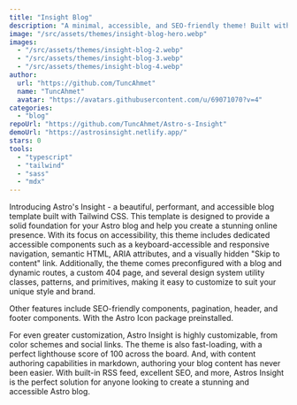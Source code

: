 ```yaml
---
title: "Insight Blog"
description: "A minimal, accessible, and SEO-friendly theme! Built with Tailwind CSS, MDX, TypeScript, and Sass."
image: "/src/assets/themes/insight-blog-hero.webp"
images:
  - "/src/assets/themes/insight-blog-2.webp"
  - "/src/assets/themes/insight-blog-3.webp"
  - "/src/assets/themes/insight-blog-4.webp"
author:
  url: "https://github.com/TuncAhmet"
  name: "TuncAhmet"
  avatar: "https://avatars.githubusercontent.com/u/69071070?v=4"
categories:
  - "blog"
repoUrl: "https://github.com/TuncAhmet/Astro-s-Insight"
demoUrl: "https://astrosinsight.netlify.app/"
stars: 0
tools:
  - "typescript"
  - "tailwind"
  - "sass"
  - "mdx"
---
```


<p>Introducing Astro's Insight - a beautiful, performant, and accessible blog template built with Tailwind CSS. This template is designed to provide a solid foundation for your Astro blog and help you create a stunning online presence. With its focus on accessibility, this theme includes dedicated accessible components such as a keyboard-accessible and responsive navigation, semantic HTML, ARIA attributes, and a visually hidden "Skip to content" link. Additionally, the theme comes preconfigured with a blog and dynamic routes, a custom 404 page, and several design system utility classes, patterns, and primitives, making it easy to customize to suit your unique style and brand.</p><p>Other features include SEO-friendly components, pagination, header, and footer components. With the Astro Icon package preinstalled.</p><p>For even greater customization, Astro Insight is highly customizable, from color schemes and social links. The theme is also fast-loading, with a perfect lighthouse score of 100 across the board. And, with content authoring capabilities in markdown, authoring your blog content has never been easier. With built-in RSS feed, excellent SEO, and more, Astros Insight is the perfect solution for anyone looking to create a stunning and accessible Astro blog.</p>
